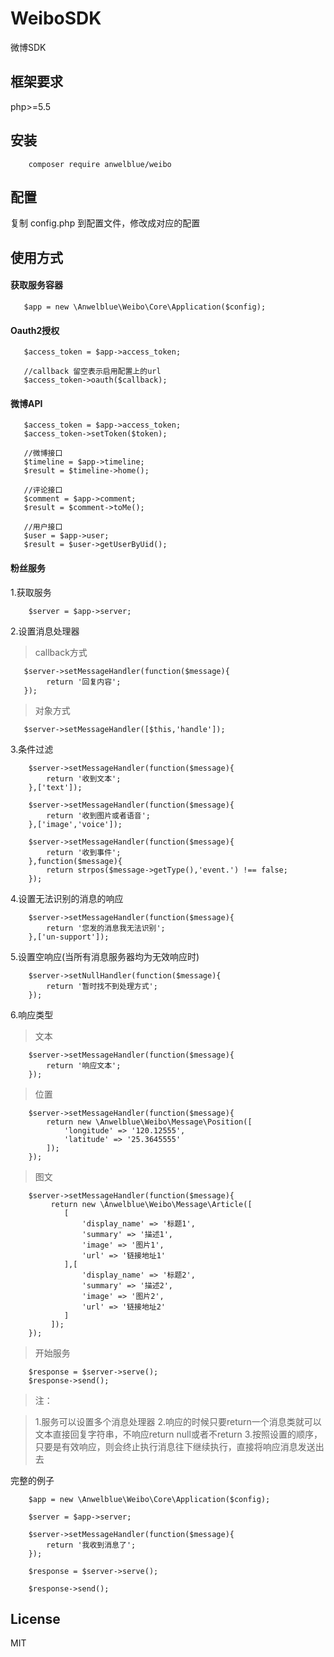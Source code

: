    # WeiboSDK
   
  微博SDK
  
  ## 框架要求
  
  php>=5.5
  
  ## 安装
```shell
    composer require anwelblue/weibo
```

   ## 配置
   
   复制 config.php 到配置文件，修改成对应的配置
   
   ## 使用方式
   #### 获取服务容器
   
       $app = new \Anwelblue\Weibo\Core\Application($config);
       
   #### Oauth2授权  
       $access_token = $app->access_token;
       
       //callback 留空表示启用配置上的url
       $access_token->oauth($callback);
       
   #### 微博API  
       $access_token = $app->access_token;
       $access_token->setToken($token);
       
       //微博接口
       $timeline = $app->timeline;
       $result = $timeline->home();
       
       //评论接口
       $comment = $app->comment;
       $result = $comment->toMe();
       
       //用户接口
       $user = $app->user;
       $result = $user->getUserByUid();
       
       
   #### 粉丝服务  
   1.获取服务
   
        $server = $app->server;
        
   2.设置消息处理器
   
   >callback方式
   
       $server->setMessageHandler(function($message){
            return '回复内容';
       });
   
   >对象方式
       
       $server->setMessageHandler([$this,'handle']);
           
       
   3.条件过滤
   
        $server->setMessageHandler(function($message){
            return '收到文本';
        },['text']);
        
        $server->setMessageHandler(function($message){
            return '收到图片或者语音';
        },['image','voice']);
        
        $server->setMessageHandler(function($message){
            return '收到事件';
        },function($message){
            return strpos($message->getType(),'event.') !== false;
        });
        
   4.设置无法识别的消息的响应
   
        $server->setMessageHandler(function($message){
            return '您发的消息我无法识别';
        },['un-support']);
        
   5.设置空响应(当所有消息服务器均为无效响应时)
   
        $server->setNullHandler(function($message){
            return '暂时找不到处理方式';
        });
        
   6.响应类型
   
   >文本
   
        $server->setMessageHandler(function($message){
            return '响应文本';
        });
   
   >位置
   
        $server->setMessageHandler(function($message){
            return new \Anwelblue\Weibo\Message\Position([
                'longitude' => '120.12555',
                'latitude' => '25.3645555'
            ]);
        });  
        
   >图文
   
        $server->setMessageHandler(function($message){
             return new \Anwelblue\Weibo\Message\Article([
                [
                    'display_name' => '标题1',
                    'summary' => '描述1',
                    'image' => '图片1',
                    'url' => '链接地址1'
                ],[
                    'display_name' => '标题2',
                    'summary' => '描述2',
                    'image' => '图片2',
                    'url' => '链接地址2'
                ]
             ]);
        });        
        
   
   
   >开始服务
   
        $response = $server->serve();
        $response->send();
        
   >注：
   
   >1.服务可以设置多个消息处理器
   2.响应的时候只要return一个消息类就可以文本直接回复字符串，不响应return null或者不return
   3.按照设置的顺序，只要是有效响应，则会终止执行消息往下继续执行，直接将响应消息发送出去  
   
   完整的例子
   
        $app = new \Anwelblue\Weibo\Core\Application($config);
        
        $server = $app->server;
        
        $server->setMessageHandler(function($message){
            return '我收到消息了';
        });
        
        $response = $server->serve();
        
        $response->send();
   
   ## License
   MIT  
        
            
       
        